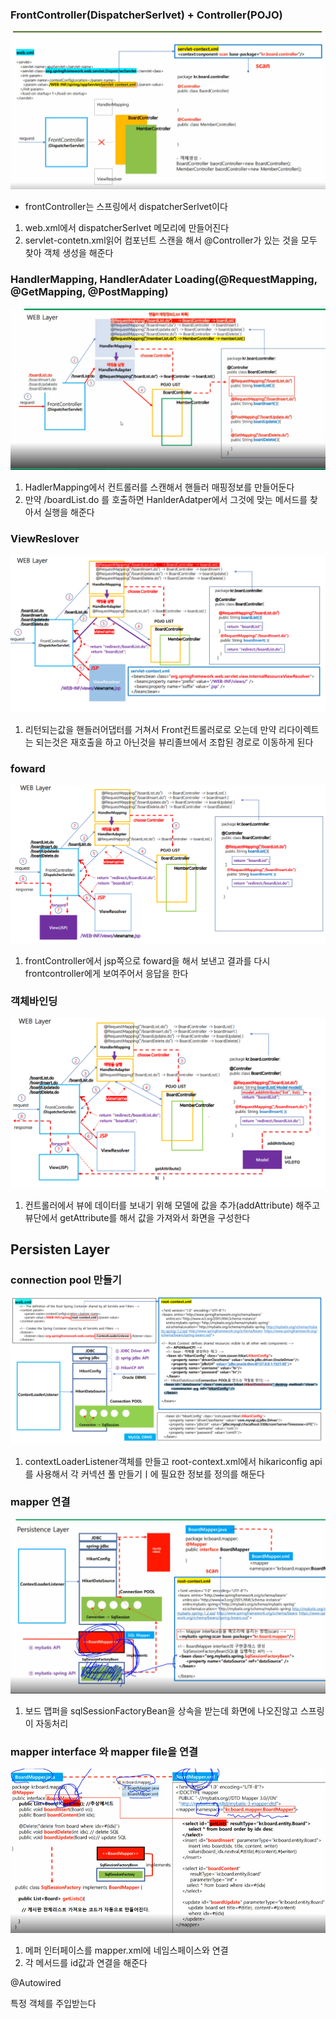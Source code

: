 ### FrontController(DispatcherSerlvet) + Controller(POJO)

![image-20220814155858156](image/mvc01/image-20220814155858156.png)

- frontController는 스프링에서 dispatcherSerlvet이다

1. web.xml에서 dispatcherSerlvet 메모리에 만들어진다
2. servlet-contetn.xml읽어 컴포넌트 스캔을 해서 @Controller가 있는 것을 모두 찾아 객체 생성을 해준다

### HandlerMapping, HandlerAdater Loading(@RequestMapping, @GetMapping, @PostMapping)

![image-20220814161821981](image/mvc01/image-20220814161821981.png)

1. HadlerMapping에서 컨트롤러를 스캔해서 핸들러 매핑정보를 만들어둔다
2. 만약 /boardList.do 를 호출하면 HanlderAdatper에서 그것에 맞는 메서드를 찾아서 실행을 해준다


### ViewReslover

![image-20220814162728932](image/mvc01/image-20220814162728932.png)

1. 리턴되는값을 핸들러어댑터를 거쳐서 Front컨트롤러로로 오는데 만약 리다이렉트는 되는것은 재호출을 하고 아닌것을 뷰리졸브에서 조합된 경로로 이동하게 된다

### foward

![image-20220814162902033](image/mvc01/image-20220814162902033.png)

1. frontController에서 jsp쪽으로 foward을 해서 보낸고 결과를 다시 frontcontroller에게 보여주어서 응답을 한다

### 객체바인딩

![image-20220814163124209](image/mvc01/image-20220814163124209.png)

1. 컨트롤러에서 뷰에 데이터를 보내기 위해 모델에 값을 추가(addAttribute) 해주고 뷰단에서 getAttribute를 해서 값을 가져와서 화면을 구성한다

## Persisten Layer

### connection pool 만들기

![image-20220814170907768](image/mvc01/image-20220814170907768.png)

1. contextLoaderListener객체를 만들고 root-context.xml에서 hikariconfig api를 사용해서 각 커넥션 풀 만들기ㅣ에 필요한 정보를 정의를 해둔다

### mapper 연결

![image-20220815134301609](image/mvc01/image-20220815134301609.png)

1. 보드 맵퍼을 sqlSessionFactoryBean을 상속을 받는데 화면에 나오진않고 스프링이 자동처리

### mapper interface 와 mapper file을 연결

![image-20220815134456218](image/mvc01/image-20220815134456218.png)

1. 메퍼 인터페이스를 mapper.xml에 네임스페이스와 연결 
2. 각 메서드를 id값과 연결을 해준다



@Autowired

특정 객체를 주입받는다

